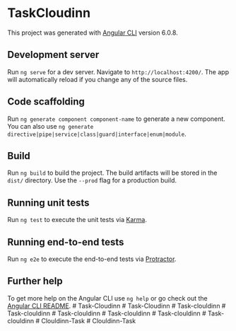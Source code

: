 # TaskCloudinn

This project was generated with [Angular CLI](https://github.com/angular/angular-cli) version 6.0.8.

## Development server

Run `ng serve` for a dev server. Navigate to `http://localhost:4200/`. The app will automatically reload if you change any of the source files.

## Code scaffolding

Run `ng generate component component-name` to generate a new component. You can also use `ng generate directive|pipe|service|class|guard|interface|enum|module`.

## Build

Run `ng build` to build the project. The build artifacts will be stored in the `dist/` directory. Use the `--prod` flag for a production build.

## Running unit tests

Run `ng test` to execute the unit tests via [Karma](https://karma-runner.github.io).

## Running end-to-end tests

Run `ng e2e` to execute the end-to-end tests via [Protractor](http://www.protractortest.org/).

## Further help

To get more help on the Angular CLI use `ng help` or go check out the [Angular CLI README](https://github.com/angular/angular-cli/blob/master/README.md).
#   T a s k - C l o u d i n n  
 #   T a s k - C l o u d i n n  
 #   T a s k - c l o u l d i n n  
 #   T a s k - c l o u l d i n n  
 #   T a s k - c l o u l d i n n  
 #   T a s k - c l o u l d i n n  
 #   T a s k - c l o u l d i n n  
 #   T a s k - c l o u l d i n n  
 #   C l o u l d i n n - T a s k  
 #   C l o u l d i n n - T a s k  
 